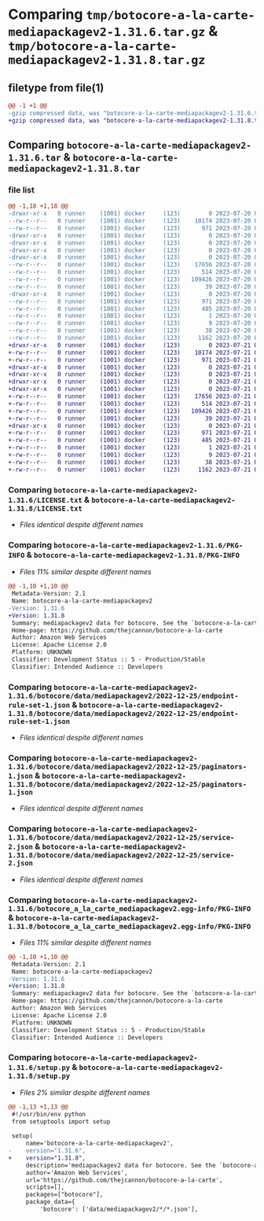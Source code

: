 # Comparing `tmp/botocore-a-la-carte-mediapackagev2-1.31.6.tar.gz` & `tmp/botocore-a-la-carte-mediapackagev2-1.31.8.tar.gz`

## filetype from file(1)

```diff
@@ -1 +1 @@
-gzip compressed data, was "botocore-a-la-carte-mediapackagev2-1.31.6.tar", last modified: Thu Jul 20 01:20:36 2023, max compression
+gzip compressed data, was "botocore-a-la-carte-mediapackagev2-1.31.8.tar", last modified: Fri Jul 21 01:21:45 2023, max compression
```

## Comparing `botocore-a-la-carte-mediapackagev2-1.31.6.tar` & `botocore-a-la-carte-mediapackagev2-1.31.8.tar`

### file list

```diff
@@ -1,18 +1,18 @@
-drwxr-xr-x   0 runner    (1001) docker     (123)        0 2023-07-20 01:20:36.150844 botocore-a-la-carte-mediapackagev2-1.31.6/
--rw-r--r--   0 runner    (1001) docker     (123)    10174 2023-07-20 01:20:35.000000 botocore-a-la-carte-mediapackagev2-1.31.6/LICENSE.txt
--rw-r--r--   0 runner    (1001) docker     (123)      971 2023-07-20 01:20:36.150844 botocore-a-la-carte-mediapackagev2-1.31.6/PKG-INFO
-drwxr-xr-x   0 runner    (1001) docker     (123)        0 2023-07-20 01:20:36.146844 botocore-a-la-carte-mediapackagev2-1.31.6/botocore/
-drwxr-xr-x   0 runner    (1001) docker     (123)        0 2023-07-20 01:20:36.146844 botocore-a-la-carte-mediapackagev2-1.31.6/botocore/data/
-drwxr-xr-x   0 runner    (1001) docker     (123)        0 2023-07-20 01:20:36.146844 botocore-a-la-carte-mediapackagev2-1.31.6/botocore/data/mediapackagev2/
-drwxr-xr-x   0 runner    (1001) docker     (123)        0 2023-07-20 01:20:36.150844 botocore-a-la-carte-mediapackagev2-1.31.6/botocore/data/mediapackagev2/2022-12-25/
--rw-r--r--   0 runner    (1001) docker     (123)    17656 2023-07-20 01:19:55.000000 botocore-a-la-carte-mediapackagev2-1.31.6/botocore/data/mediapackagev2/2022-12-25/endpoint-rule-set-1.json
--rw-r--r--   0 runner    (1001) docker     (123)      514 2023-07-20 01:19:55.000000 botocore-a-la-carte-mediapackagev2-1.31.6/botocore/data/mediapackagev2/2022-12-25/paginators-1.json
--rw-r--r--   0 runner    (1001) docker     (123)   109426 2023-07-20 01:19:55.000000 botocore-a-la-carte-mediapackagev2-1.31.6/botocore/data/mediapackagev2/2022-12-25/service-2.json
--rw-r--r--   0 runner    (1001) docker     (123)       39 2023-07-20 01:19:55.000000 botocore-a-la-carte-mediapackagev2-1.31.6/botocore/data/mediapackagev2/2022-12-25/waiters-2.json
-drwxr-xr-x   0 runner    (1001) docker     (123)        0 2023-07-20 01:20:36.150844 botocore-a-la-carte-mediapackagev2-1.31.6/botocore_a_la_carte_mediapackagev2.egg-info/
--rw-r--r--   0 runner    (1001) docker     (123)      971 2023-07-20 01:20:36.000000 botocore-a-la-carte-mediapackagev2-1.31.6/botocore_a_la_carte_mediapackagev2.egg-info/PKG-INFO
--rw-r--r--   0 runner    (1001) docker     (123)      485 2023-07-20 01:20:36.000000 botocore-a-la-carte-mediapackagev2-1.31.6/botocore_a_la_carte_mediapackagev2.egg-info/SOURCES.txt
--rw-r--r--   0 runner    (1001) docker     (123)        1 2023-07-20 01:20:36.000000 botocore-a-la-carte-mediapackagev2-1.31.6/botocore_a_la_carte_mediapackagev2.egg-info/dependency_links.txt
--rw-r--r--   0 runner    (1001) docker     (123)        9 2023-07-20 01:20:36.000000 botocore-a-la-carte-mediapackagev2-1.31.6/botocore_a_la_carte_mediapackagev2.egg-info/top_level.txt
--rw-r--r--   0 runner    (1001) docker     (123)       38 2023-07-20 01:20:36.150844 botocore-a-la-carte-mediapackagev2-1.31.6/setup.cfg
--rw-r--r--   0 runner    (1001) docker     (123)     1162 2023-07-20 01:20:35.000000 botocore-a-la-carte-mediapackagev2-1.31.6/setup.py
+drwxr-xr-x   0 runner    (1001) docker     (123)        0 2023-07-21 01:21:45.975387 botocore-a-la-carte-mediapackagev2-1.31.8/
+-rw-r--r--   0 runner    (1001) docker     (123)    10174 2023-07-21 01:21:45.000000 botocore-a-la-carte-mediapackagev2-1.31.8/LICENSE.txt
+-rw-r--r--   0 runner    (1001) docker     (123)      971 2023-07-21 01:21:45.975387 botocore-a-la-carte-mediapackagev2-1.31.8/PKG-INFO
+drwxr-xr-x   0 runner    (1001) docker     (123)        0 2023-07-21 01:21:45.971387 botocore-a-la-carte-mediapackagev2-1.31.8/botocore/
+drwxr-xr-x   0 runner    (1001) docker     (123)        0 2023-07-21 01:21:45.971387 botocore-a-la-carte-mediapackagev2-1.31.8/botocore/data/
+drwxr-xr-x   0 runner    (1001) docker     (123)        0 2023-07-21 01:21:45.971387 botocore-a-la-carte-mediapackagev2-1.31.8/botocore/data/mediapackagev2/
+drwxr-xr-x   0 runner    (1001) docker     (123)        0 2023-07-21 01:21:45.975387 botocore-a-la-carte-mediapackagev2-1.31.8/botocore/data/mediapackagev2/2022-12-25/
+-rw-r--r--   0 runner    (1001) docker     (123)    17656 2023-07-21 01:21:06.000000 botocore-a-la-carte-mediapackagev2-1.31.8/botocore/data/mediapackagev2/2022-12-25/endpoint-rule-set-1.json
+-rw-r--r--   0 runner    (1001) docker     (123)      514 2023-07-21 01:21:06.000000 botocore-a-la-carte-mediapackagev2-1.31.8/botocore/data/mediapackagev2/2022-12-25/paginators-1.json
+-rw-r--r--   0 runner    (1001) docker     (123)   109426 2023-07-21 01:21:06.000000 botocore-a-la-carte-mediapackagev2-1.31.8/botocore/data/mediapackagev2/2022-12-25/service-2.json
+-rw-r--r--   0 runner    (1001) docker     (123)       39 2023-07-21 01:21:06.000000 botocore-a-la-carte-mediapackagev2-1.31.8/botocore/data/mediapackagev2/2022-12-25/waiters-2.json
+drwxr-xr-x   0 runner    (1001) docker     (123)        0 2023-07-21 01:21:45.975387 botocore-a-la-carte-mediapackagev2-1.31.8/botocore_a_la_carte_mediapackagev2.egg-info/
+-rw-r--r--   0 runner    (1001) docker     (123)      971 2023-07-21 01:21:45.000000 botocore-a-la-carte-mediapackagev2-1.31.8/botocore_a_la_carte_mediapackagev2.egg-info/PKG-INFO
+-rw-r--r--   0 runner    (1001) docker     (123)      485 2023-07-21 01:21:45.000000 botocore-a-la-carte-mediapackagev2-1.31.8/botocore_a_la_carte_mediapackagev2.egg-info/SOURCES.txt
+-rw-r--r--   0 runner    (1001) docker     (123)        1 2023-07-21 01:21:45.000000 botocore-a-la-carte-mediapackagev2-1.31.8/botocore_a_la_carte_mediapackagev2.egg-info/dependency_links.txt
+-rw-r--r--   0 runner    (1001) docker     (123)        9 2023-07-21 01:21:45.000000 botocore-a-la-carte-mediapackagev2-1.31.8/botocore_a_la_carte_mediapackagev2.egg-info/top_level.txt
+-rw-r--r--   0 runner    (1001) docker     (123)       38 2023-07-21 01:21:45.975387 botocore-a-la-carte-mediapackagev2-1.31.8/setup.cfg
+-rw-r--r--   0 runner    (1001) docker     (123)     1162 2023-07-21 01:21:45.000000 botocore-a-la-carte-mediapackagev2-1.31.8/setup.py
```

### Comparing `botocore-a-la-carte-mediapackagev2-1.31.6/LICENSE.txt` & `botocore-a-la-carte-mediapackagev2-1.31.8/LICENSE.txt`

 * *Files identical despite different names*

### Comparing `botocore-a-la-carte-mediapackagev2-1.31.6/PKG-INFO` & `botocore-a-la-carte-mediapackagev2-1.31.8/PKG-INFO`

 * *Files 11% similar despite different names*

```diff
@@ -1,10 +1,10 @@
 Metadata-Version: 2.1
 Name: botocore-a-la-carte-mediapackagev2
-Version: 1.31.6
+Version: 1.31.8
 Summary: mediapackagev2 data for botocore. See the `botocore-a-la-carte` package for more info.
 Home-page: https://github.com/thejcannon/botocore-a-la-carte
 Author: Amazon Web Services
 License: Apache License 2.0
 Platform: UNKNOWN
 Classifier: Development Status :: 5 - Production/Stable
 Classifier: Intended Audience :: Developers
```

### Comparing `botocore-a-la-carte-mediapackagev2-1.31.6/botocore/data/mediapackagev2/2022-12-25/endpoint-rule-set-1.json` & `botocore-a-la-carte-mediapackagev2-1.31.8/botocore/data/mediapackagev2/2022-12-25/endpoint-rule-set-1.json`

 * *Files identical despite different names*

### Comparing `botocore-a-la-carte-mediapackagev2-1.31.6/botocore/data/mediapackagev2/2022-12-25/paginators-1.json` & `botocore-a-la-carte-mediapackagev2-1.31.8/botocore/data/mediapackagev2/2022-12-25/paginators-1.json`

 * *Files identical despite different names*

### Comparing `botocore-a-la-carte-mediapackagev2-1.31.6/botocore/data/mediapackagev2/2022-12-25/service-2.json` & `botocore-a-la-carte-mediapackagev2-1.31.8/botocore/data/mediapackagev2/2022-12-25/service-2.json`

 * *Files identical despite different names*

### Comparing `botocore-a-la-carte-mediapackagev2-1.31.6/botocore_a_la_carte_mediapackagev2.egg-info/PKG-INFO` & `botocore-a-la-carte-mediapackagev2-1.31.8/botocore_a_la_carte_mediapackagev2.egg-info/PKG-INFO`

 * *Files 11% similar despite different names*

```diff
@@ -1,10 +1,10 @@
 Metadata-Version: 2.1
 Name: botocore-a-la-carte-mediapackagev2
-Version: 1.31.6
+Version: 1.31.8
 Summary: mediapackagev2 data for botocore. See the `botocore-a-la-carte` package for more info.
 Home-page: https://github.com/thejcannon/botocore-a-la-carte
 Author: Amazon Web Services
 License: Apache License 2.0
 Platform: UNKNOWN
 Classifier: Development Status :: 5 - Production/Stable
 Classifier: Intended Audience :: Developers
```

### Comparing `botocore-a-la-carte-mediapackagev2-1.31.6/setup.py` & `botocore-a-la-carte-mediapackagev2-1.31.8/setup.py`

 * *Files 2% similar despite different names*

```diff
@@ -1,13 +1,13 @@
 #!/usr/bin/env python
 from setuptools import setup
 
 setup(
     name='botocore-a-la-carte-mediapackagev2',
-    version="1.31.6",
+    version="1.31.8",
     description='mediapackagev2 data for botocore. See the `botocore-a-la-carte` package for more info.',
     author='Amazon Web Services',
     url='https://github.com/thejcannon/botocore-a-la-carte',
     scripts=[],
     packages=["botocore"],
     package_data={
         'botocore': ['data/mediapackagev2/*/*.json'],
```

